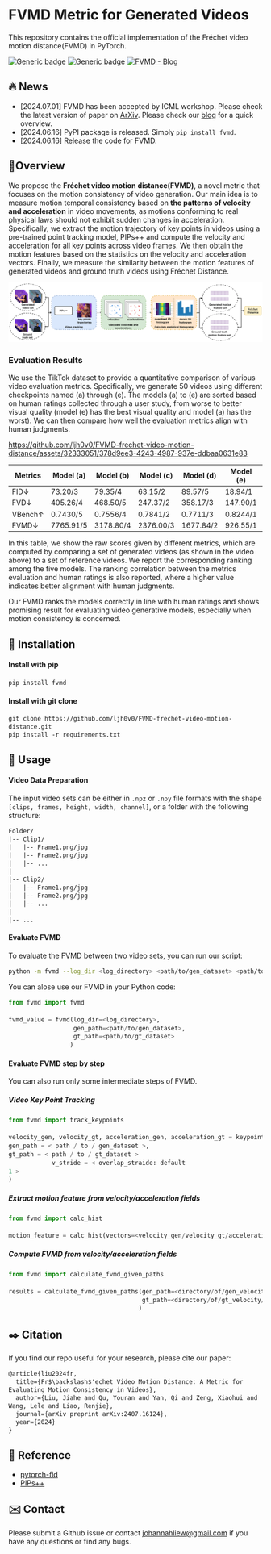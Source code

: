 # FVMD Metric for Generated Videos
This repository contains the official implementation of the Fréchet video motion distance(FVMD) in PyTorch. 

[![Generic badge](https://img.shields.io/badge/Paper-arxiv-default.svg)](https://arxiv.org/abs/2407.16124) [![Generic badge](https://img.shields.io/badge/pypi-v1.0.0-red.svg)](https://pypi.org/project/fvmd/1.0.0/) [![FVMD - Blog](https://img.shields.io/badge/FVMD-Blog-2ea44f)](https://dsl-lab.github.io/blog/2024/fvmd-2/)



## 🔥 News

* [2024.07.01] FVMD has been accepted by ICML workshop. Please check the latest version of paper on [ArXiv](https://arxiv.org/abs/2407.16124). Please check our [blog](https://dsl-lab.github.io/blog/2024/fvmd-2/) for a quick overview.
* [2024.06.16] PyPI package is released. Simply `pip install fvmd`.
* [2024.06.16] Release the code for FVMD.



## 📝Overview

We propose the **Fréchet video motion distance(FVMD)**, a novel metric that focuses on the motion consistency of video generation. Our main idea is to measure motion temporal consistency based on **the patterns of velocity and acceleration** in video movements, as motions conforming to real physical laws should not exhibit sudden changes in acceleration. Specifically, we extract the motion trajectory of key points in videos using a pre-trained point tracking model, PIPs++ and compute the velocity and acceleration for all key points across video frames. We then obtain the motion features based on the statistics on the velocity and acceleration vectors. Finally, we measure the similarity between the motion features of generated videos and ground truth videos using Fréchet Distance. 

<img src="./asset/pipeline.png">

### Evaluation Results

We use the TikTok dataset to provide a quantitative comparison of various video evaluation metrics. Specifically, we generate 50 videos using different checkpoints named (a) through (e). The models (a) to (e) are sorted based on human ratings collected through a user study, from worse to better visual quality (model (e) has the best visual quality and model (a) has the worst). We can then compare how well the evaluation metrics align with human judgments.

<!-- <img src="./asset/evaluation_results.png"> -->
https://github.com/ljh0v0/FVMD-frechet-video-motion-distance/assets/32333051/378d9ee3-4243-4987-937e-ddbaa0631e83




| **Metrics**     | **Model (a)**  | **Model (b)**  | **Model (c)**  | **Model (d)**  | **Model (e)**  | **Human Corr.↑**|
|-----------------|----------------|----------------|----------------|----------------|----------------|---------------------------------|
| FID↓        | 73.20/3        | 79.35/4        | 63.15/2        | 89.57/5        | 18.94/1        | 0.3402                             |
| FVD↓            | 405.26/4       | 468.50/5       | 247.37/2       | 358.17/3       | 147.90/1       | 0.6708                             |
| VBench↑         | 0.7430/5       | 0.7556/4       | 0.7841/2       | 0.7711/3       | 0.8244/1       | 0.7573                             |
| FVMD↓           | 7765.91/5      | 3178.80/4      | 2376.00/3      | 1677.84/2      | 926.55/1       | **0.8469**                             |

In this table, we show the raw scores given by different metrics, which are computed by comparing a set of generated videos (as shown in the video above) to a set of reference videos. We report the corresponding ranking among the five models. The ranking correlation between the metrics evaluation and human ratings is also reported, where a higher value indicates better alignment with human judgments.

Our FVMD ranks the models correctly in line with human ratings and shows promising result for evaluating video generative models, especially when motion consistency is concerned.



## 🔨 Installation

#### Install with pip

```
pip install fvmd
```



#### Install with git clone

```
git clone https://github.com/ljh0v0/FVMD-frechet-video-motion-distance.git
pip install -r requirements.txt
```



## 🚀 Usage

#### Video Data Preparation

The input video sets can be either in `.npz` or `.npy` file formats with the shape `[clips, frames, height, width, channel]`, or a folder with the following structure:

```
Folder/
|-- Clip1/
|   |-- Frame1.png/jpg
|   |-- Frame2.png/jpg
|   |-- ...
|
|-- Clip2/
|   |-- Frame1.png/jpg
|   |-- Frame2.png/jpg
|   |-- ...
|
|-- ...
```



#### Evaluate FVMD

To evaluate the FVMD between two video sets, you can run our script:

```bash
python -m fvmd --log_dir <log_directory> <path/to/gen_dataset> <path/to/gt_dataset>
```

You can alose use our FVMD in your Python code:

```python
from fvmd import fvmd

fvmd_value = fvmd(log_dir=<log_directory>, 
                  gen_path=<path/to/gen_dataset>, 
                  gt_path=<path/to/gt_dataset>
                 )
```



#### Evaluate FVMD step by step

You can also run only some intermediate steps of FVMD.

##### Video Key Point Tracking

```python
from fvmd import track_keypoints

velocity_gen, velocity_gt, acceleration_gen, acceleration_gt = keypoint_tracking(log_dir= < log_directory >,
gen_path = < path / to / gen_dataset >,
gt_path = < path / to / gt_dataset >
            v_stride = < overlap_straide: default
1 >
)
```

##### Extract motion feature from velocity/acceleration fields 

```python
from fvmd import calc_hist

motion_feature = calc_hist(vectors=<velocity_gen/velocity_gt/acceleration_gen/acceleration_gt>)
```

##### Compute FVMD from velocity/acceleration fields

```python
from fvmd import calculate_fvmd_given_paths

results = calculate_fvmd_given_paths(gen_path=<directory/of/gen_velocity/acceleration_cache>, 
                                     gt_path=<directory/of/gt_velocity/acceleration_cache>
                                    )
```



## ✒️ Citation

If you find our repo useful for your research, please cite our paper:

```
@article{liu2024fr,
  title={Fr$\backslash$'echet Video Motion Distance: A Metric for Evaluating Motion Consistency in Videos},
  author={Liu, Jiahe and Qu, Youran and Yan, Qi and Zeng, Xiaohui and Wang, Lele and Liao, Renjie},
  journal={arXiv preprint arXiv:2407.16124},
  year={2024}
}
```



## 📑 Reference

* [pytorch-fid](https://github.com/mseitzer/pytorch-fid)
* [PIPs++](https://github.com/aharley/pips2)



## ✉️ Contact

Please submit a Github issue or contact johannahliew@gmail.com if you have any questions or find any bugs.
